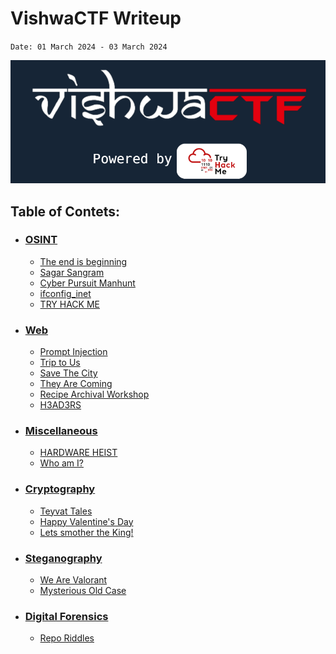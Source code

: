 # VishwaCTF Writeup

`Date: 01 March 2024 - 03 March 2024`

![](./assets/VishwaCTF.png)

## Table of Contets:
- ### [OSINT](https://github.com/adityak-19/Writeups/tree/main/VishwaCTF%202024%20Writeup/OSINT)
    - [The end is beginning](https://github.com/adityak-19/Writeups/tree/main/VishwaCTF%202024%20Writeup/OSINT/The_End_Is_Beginning)
    - [Sagar Sangram](https://github.com/adityak-19/Writeups/tree/main/VishwaCTF%202024%20Writeup/OSINT/Sagar_Sangram)
    - [Cyber Pursuit Manhunt](https://github.com/adityak-19/Writeups/tree/main/VishwaCTF%202024%20Writeup/OSINT/Cyber_Pursuit_Manhunt)
    - [ifconfig_inet](https://github.com/adityak-19/Writeups/tree/main/VishwaCTF%202024%20Writeup/OSINT/ifconfig_inet)
    - [TRY HACK ME](https://github.com/adityak-19/Writeups/tree/main/VishwaCTF%202024%20Writeup/OSINT/TRY_HACK_ME)

- ### [Web](https://github.com/adityak-19/Writeups/tree/main/VishwaCTF%202024%20Writeup/WEB)
    - [Prompt Injection](https://github.com/adityak-19/Writeups/tree/main/VishwaCTF%202024%20Writeup/WEB/Prompt_Injection)
    - [Trip to Us](https://github.com/adityak-19/Writeups/tree/main/VishwaCTF%202024%20Writeup/WEB/Trip_To_Us)
    - [Save The City](https://github.com/adityak-19/Writeups/tree/main/VishwaCTF%202024%20Writeup/WEB/Save_The_City)
    - [They Are Coming](https://github.com/adityak-19/Writeups/tree/main/VishwaCTF%202024%20Writeup/WEB/They_Are_Coming)
    - [Recipe Archival Workshop](https://github.com/adityak-19/Writeups/tree/main/VishwaCTF%202024%20Writeup/WEB/Recipe_Archival_Workshop)
    - [H3AD3RS](https://github.com/adityak-19/Writeups/tree/main/VishwaCTF%202024%20Writeup/WEB/H34D3RS)
    
- ### [Miscellaneous](https://github.com/adityak-19/Writeups/tree/main/VishwaCTF%202024%20Writeup/MISC)
    - [HARDWARE HEIST](https://github.com/adityak-19/Writeups/tree/main/VishwaCTF%202024%20Writeup/MISC/Hardware_Heist)
    - [Who am I?](https://github.com/adityak-19/Writeups/tree/main/VishwaCTF%202024%20Writeup/MISC/Who_Am_I)

- ### [Cryptography](https://github.com/adityak-19/Writeups/tree/main/VishwaCTF%202024%20Writeup/CRYPTOGRAPHY)
    - [Teyvat Tales](https://github.com/adityak-19/Writeups/tree/main/VishwaCTF%202024%20Writeup/CRYPTOGRAPHY/Teyvat_Tales)
    - [Happy Valentine's Day](https://github.com/adityak-19/Writeups/tree/main/VishwaCTF%202024%20Writeup/CRYPTOGRAPHY/Happy_Valentine's_Day)
    - [Lets smother the King!](https://github.com/adityak-19/Writeups/tree/main/VishwaCTF%202024%20Writeup/CRYPTOGRAPHY/Let's_Smother_the_King)

- ### [Steganography](https://github.com/adityak-19/Writeups/tree/main/VishwaCTF%202024%20Writeup/STAGNOGRAPHY)
    - [We Are Valorant](https://github.com/adityak-19/Writeups/tree/main/VishwaCTF%202024%20Writeup/STAGNOGRAPHY/We_Are_Valorant)
    - [Mysterious Old Case](https://github.com/adityak-19/Writeups/tree/main/VishwaCTF%202024%20Writeup/STAGNOGRAPHY/Mysterious_Old_Case)

- ### [Digital Forensics](https://github.com/adityak-19/Writeups/tree/main/VishwaCTF%202024%20Writeup/Digital_Forensics/)
    - [Repo Riddles](https://github.com/adityak-19/Writeups/tree/main/VishwaCTF%202024%20Writeup/Digital_Forensics/Repo_Riddle)
